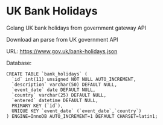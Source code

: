 # UK Bank Holidays
Golang UK bank holidays from government gateway API

Download an parse from UK government API

URL: https://www.gov.uk/bank-holidays.json

Database:
```
CREATE TABLE `bank_holidays` (
  `id` int(11) unsigned NOT NULL AUTO_INCREMENT,
  `description` varchar(50) DEFAULT NULL,
  `event_date` date DEFAULT NULL,
  `country` varchar(25) DEFAULT NULL,
  `entered` datetime DEFAULT NULL,
  PRIMARY KEY (`id`),
  UNIQUE KEY `event_date` (`event_date`,`country`)
) ENGINE=InnoDB AUTO_INCREMENT=1 DEFAULT CHARSET=latin1;
```
